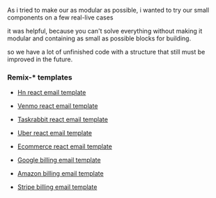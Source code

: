 As i tried to make our as modular as possible, i wanted to try our small components on a few real-live cases

it was helpful, because you can't solve everything without making it modular and containing as small as possible blocks for building.


so we have a lot of unfinished code with a structure that still must be improved in the future.


### Remix-* templates

- [Hn react email template](https://github.com/LLazyEmail/remix-hn-react-email-template)

- [Venmo react email template](https://github.com/LLazyEmail/remix-venmo-react-email-template)

- [Taskrabbit react email template](https://github.com/LLazyEmail/remix-taskrabbit-react-email-template)

- [Uber react email template](https://github.com/LLazyEmail/remix-uber-react-email-template)

- [Ecommerce react email template](https://github.com/LLazyEmail/remix-ecommerce-react-email-template)

- [Google billing email template](https://github.com/LLazyEmail/remix-google-billing-email-template)

- [Amazon billing email template](https://github.com/LLazyEmail/remix-amazon-billing-email-template)

- [Stripe billing email template](https://github.com/LLazyEmail/remix-stripe-billing-email-template)
